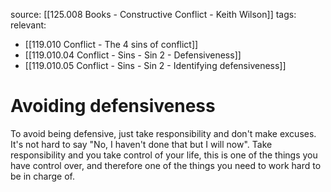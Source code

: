 source: [[125.008 Books - Constructive Conflict - Keith Wilson]]
tags:
relevant:
- [[119.010 Conflict - The 4 sins of conflict]]
- [[119.010.04 Conflict - Sins - Sin 2 - Defensiveness]]
- [[119.010.05 Conflict - Sins - Sin 2 - Identifying defensiveness]]

# Avoiding defensiveness

To avoid being defensive, just take responsibility and don't make excuses. It's not hard to say "No, I haven't done that but I will now". Take responsibility and you take control of your life, this is one of the things you have control over, and therefore one of the things you need to work hard to be in charge of.
